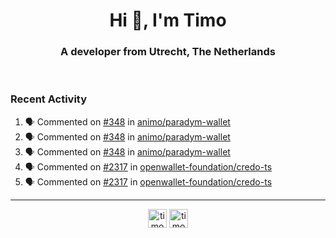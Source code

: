 <h1 align="center">Hi 👋, I'm Timo</h1>
<h3 align="center">A developer from Utrecht, The Netherlands</h3>
<br/>
<!-- https://github.com/rahuldkjain/github-profile-readme-generator --!>

<!--  <p align="left"><img src="https://github-readme-stats.vercel.app/api?username=timoglastra&show_icons=true&count_private=true&" alt="timoglastra" /></p> --!>

<!--
Github language stats
<p align="left"><img src="https://github-readme-stats.vercel.app/api/top-langs/?username=timoglastra&layout=compact" alt="timoglastra" /><p>
-->

<!-- Codestats language stats -->
<!-- <p align="left"><img src="https://codestats-readme.vercel.app/api/top-langs/?username=timoglastra&layout=compact&language_count=12" alt="timoglastra" /><p>    --!>
  
<h3>Recent Activity</h3>

<!--START_SECTION:activity-->
1. 🗣 Commented on [#348](https://github.com/animo/paradym-wallet/pull/348#issuecomment-2987680529) in [animo/paradym-wallet](https://github.com/animo/paradym-wallet)
2. 🗣 Commented on [#348](https://github.com/animo/paradym-wallet/pull/348#issuecomment-2984345076) in [animo/paradym-wallet](https://github.com/animo/paradym-wallet)
3. 🗣 Commented on [#348](https://github.com/animo/paradym-wallet/pull/348#issuecomment-2984319962) in [animo/paradym-wallet](https://github.com/animo/paradym-wallet)
4. 🗣 Commented on [#2317](https://github.com/openwallet-foundation/credo-ts/pull/2317#issuecomment-2955735254) in [openwallet-foundation/credo-ts](https://github.com/openwallet-foundation/credo-ts)
5. 🗣 Commented on [#2317](https://github.com/openwallet-foundation/credo-ts/pull/2317#issuecomment-2955702619) in [openwallet-foundation/credo-ts](https://github.com/openwallet-foundation/credo-ts)
<!--END_SECTION:activity-->

---

<p align="center">
<a href="https://twitter.com/timoglastra" target="blank"><img align="center" src="https://cdn.jsdelivr.net/npm/simple-icons@3.0.1/icons/twitter.svg" alt="timoglastra" height="30" width="30" /></a>
<a href="https://linkedin.com/in/timoglastra" target="blank"><img align="center" src="https://cdn.jsdelivr.net/npm/simple-icons@3.0.1/icons/linkedin.svg" alt="timoglastra" height="30" width="30" /></a>
</p>



